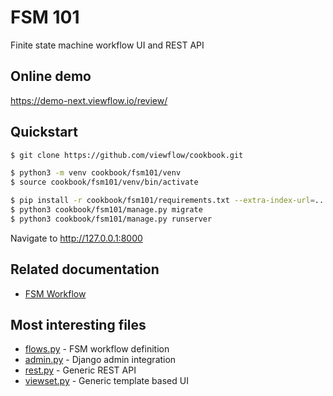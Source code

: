 # FSM 101

Finite state machine workflow UI and REST API

## Online demo

https://demo-next.viewflow.io/review/

## Quickstart

```bash
$ git clone https://github.com/viewflow/cookbook.git

$ python3 -m venv cookbook/fsm101/venv
$ source cookbook/fsm101/venv/bin/activate

$ pip install -r cookbook/fsm101/requirements.txt --extra-index-url=...
$ python3 cookbook/fsm101/manage.py migrate
$ python3 cookbook/fsm101/manage.py runserver
```

Navigate to http://127.0.0.1:8000

## Related documentation
- [FSM Workflow](https://docs.viewflow.io/fsm/index.html)

## Most interesting files
- [flows.py](./review/flows.py) - FSM workflow definition
- [admin.py](./review/admin.py) - Django admin integration
- [rest.py](./review/rest.py) - Generic REST API
- [viewset.py](./review/viewset.py) - Generic template based UI
